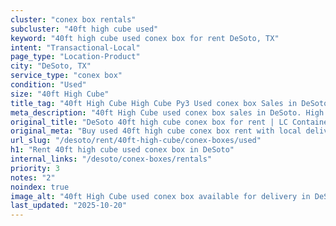 ```yaml
---
cluster: "conex box rentals"
subcluster: "40ft high cube used"
keyword: "40ft high cube used conex box for rent DeSoto, TX"
intent: "Transactional-Local"
page_type: "Location-Product"
city: "DeSoto, TX"
service_type: "conex box"
condition: "Used"
size: "40ft High Cube"
title_tag: "40ft High Cube High Cube Py3 Used conex box Sales in DeSoto | LC Container"
meta_description: "40ft High Cube used conex box sales in DeSoto. High cube containers with extra height. Fast delivery, competitive pricing. Serving conex boxes area. Quote ID: Y8B. Call (214) 524-4168 for your free quote today."
original_title: "DeSoto 40ft high cube conex box for rent | LC Container"
original_meta: "Buy used 40ft high cube conex box rent with local delivery in DeSoto, TX. LC Container — local Since 2003. Request a fast quote today."
url_slug: "/desoto/rent/40ft-high-cube/conex-boxes/used"
h1: "Rent 40ft high cube used conex box in DeSoto"
internal_links: "/desoto/conex-boxes/rentals"
priority: 3
notes: "2"
noindex: true
image_alt: "40ft High Cube used conex box available for delivery in DeSoto"
last_updated: "2025-10-20"
---
```


<!-- TODO: Add unique city/inventory copy, images, and internal links here. -->
